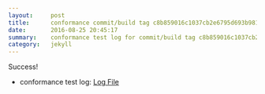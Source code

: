 ```yaml
---
layout:     post
title:      conformance commit/build tag c8b859016c1037cb2e6795d693b981cf5548d31f
date:       2016-08-25 20:45:17
summary:    conformance test log for commit/build tag c8b859016c1037cb2e6795d693b981cf5548d31f.
category:   jekyll
---
```


Success!

- conformance test log: [Log File](http://s3-us-west-2.amazonaws.com/kraken-e2e-logs/conformance/59/build-log.txt)
